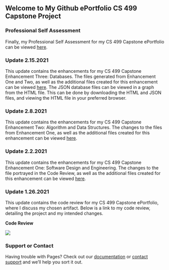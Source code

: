 ## Welcome to My Github ePortfolio CS 499 Capstone Project


### Professional Self Assessment
Finally, my Professional Self Assessment for my CS 499 Capstone ePortfolio can be viewed [here](https://github.com/c-pritchett/c-pritchett.github.io/tree/main/SelfAssessment).



### Update 2.15.2021
This update contains the enhancements for my CS 499 Capstone Enhancement Three: Databases. The files generated from Enhancement One and Two, as well as the additional files created for this enhancement can be viewed [here](https://github.com/c-pritchett/c-pritchett.github.io/tree/main/Databases). The JSON database
files can be viewed in a graph from the HTML file. This can be done by downloading the HTML and JSON files, and viewing the HTML file in your preferred browser.



### Update 2.8.2021
This update contains the enhancements for my CS 499 Capstone Enhancement Two: Algorithm and Data Structures. The changes to the files from Enhancement One, as well as the additional files created for this enhancement can be viewed [here](https://github.com/c-pritchett/c-pritchett.github.io/tree/main/DataStructures).



### Update 2.2.2021
This update contains the enhancements for my CS 499 Capstone Enhancement One: Software Design and Engineering. The changes to the file portrayed in the Code Review, as well as the additional files created for this enhancement can be viewed [here](https://github.com/c-pritchett/c-pritchett.github.io/tree/main/SoftwareDesign).



### Update 1.26.2021
This update contains the code review for my CS 499 Capstone ePortfolio, where I discuss my chosen artifact. Below is a link to my code review, detailing the project and my intended changes.


**Code Review**

[![](https://img.youtube.com/vi/YqLle5YwdTo/0.jpg)](https://www.youtube.com/watch?v=YqLle5YwdTo)






### Support or Contact

Having trouble with Pages? Check out our [documentation](https://docs.github.com/categories/github-pages-basics/) or [contact support](https://github.com/contact) and we’ll help you sort it out.
